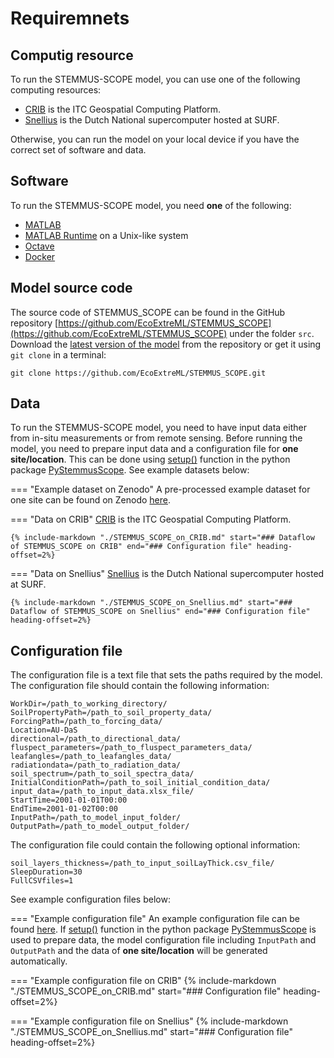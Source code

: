 # Requiremnets

## Computig resource

To run the STEMMUS-SCOPE model, you can use one of the following computing resources:

- [CRIB](https://crib.utwente.nl/) is the ITC Geospatial Computing Platform.
- [Snellius](https://servicedesk.surfsara.nl/wiki/display/WIKI/Snellius) is the
Dutch National supercomputer hosted at SURF.

Otherwise, you can run the model on your local device if you have the correct
set of software and data.

## Software

To run the STEMMUS-SCOPE model, you need **one** of the following:

- [MATLAB](https://nl.mathworks.com/products/matlab.html)
- [MATLAB Runtime](https://nl.mathworks.com/products/compiler/matlab-runtime.html) on a Unix-like system
- [Octave](https://octave.org/)
- [Docker](https://www.docker.com/)

## Model source code

The source code of STEMMUS_SCOPE can be found in the GitHub repository
[https://github.com/EcoExtreML/STEMMUS_SCOPE](https://github.com/EcoExtreML/STEMMUS_SCOPE)
under the folder `src`. Download the [latest version of the
model](https://github.com/EcoExtreML/STEMMUS_SCOPE/releases) from the repository
or get it using `git clone` in a terminal:

` git clone https://github.com/EcoExtreML/STEMMUS_SCOPE.git `


## Data

To run the STEMMUS-SCOPE model, you need to have input data either from in-situ
measurements or from remote sensing. Before running the model, you need to
prepare input data and a configuration file for **one site/location**. This can be done using
[setup()](https://pystemmusscope.readthedocs.io/en/latest/reference/#PyStemmusScope.stemmus_scope.StemmusScope.setup) function
in the python package [PyStemmusScope](https://pystemmusscope.readthedocs.io/en/latest/). See example datasets below:

=== "Example dataset on Zenodo"
    A pre-processed example dataset for one site can be found on Zenodo
    [here](https://zenodo.org/records/10566827).

=== "Data on CRIB"
    [CRIB](https://crib.utwente.nl/) is the ITC Geospatial Computing Platform.

    {% include-markdown "./STEMMUS_SCOPE_on_CRIB.md" start="### Dataflow of STEMMUS_SCOPE on CRIB" end="### Configuration file" heading-offset=2%}

=== "Data on Snellius"
    [Snellius](https://servicedesk.surfsara.nl/wiki/display/WIKI/Snellius) is the
    Dutch National supercomputer hosted at SURF.

    {% include-markdown "./STEMMUS_SCOPE_on_Snellius.md" start="### Dataflow of STEMMUS_SCOPE on Snellius" end="### Configuration file" heading-offset=2%}

## Configuration file

The configuration file is a text file that sets the paths required by the model.
The configuration file should contain the following information:

```text
WorkDir=/path_to_working_directory/
SoilPropertyPath=/path_to_soil_property_data/
ForcingPath=/path_to_forcing_data/
Location=AU-DaS
directional=/path_to_directional_data/
fluspect_parameters=/path_to_fluspect_parameters_data/
leafangles=/path_to_leafangles_data/
radiationdata=/path_to_radiation_data/
soil_spectrum=/path_to_soil_spectra_data/
InitialConditionPath=/path_to_soil_initial_condition_data/
input_data=/path_to_input_data.xlsx_file/
StartTime=2001-01-01T00:00
EndTime=2001-01-02T00:00
InputPath=/path_to_model_input_folder/
OutputPath=/path_to_model_output_folder/
```
The configuration file could contain the following optional information:
```text
soil_layers_thickness=/path_to_input_soilLayThick.csv_file/
SleepDuration=30
FullCSVfiles=1
```

See example configuration files below:

=== "Example configuration file"
    An example configuration file can be found
    [here](https://github.com/EcoExtreML/STEMMUS_SCOPE/blob/main/config_file_template.txt). If
    [setup()](https://pystemmusscope.readthedocs.io/en/latest/reference/#PyStemmusScope.stemmus_scope.StemmusScope.setup)
    function in the python package
    [PyStemmusScope](https://pystemmusscope.readthedocs.io/en/latest/) is used
    to prepare data, the model configuration file including `InputPath` and
    `OutputPath` and the data of **one site/location** will be generated
    automatically.

=== "Example configuration file on CRIB"
    {% include-markdown "./STEMMUS_SCOPE_on_CRIB.md" start="### Configuration file" heading-offset=2%}

=== "Example configuration file on Snellius"
    {% include-markdown "./STEMMUS_SCOPE_on_Snellius.md" start="### Configuration file" heading-offset=2%}
